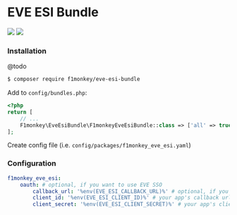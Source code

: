 # EVE ESI Bundle
![](https://github.com/f1monkey/eve-esi-bundle/workflows/Tests/badge.svg) ![](https://img.shields.io/github/v/tag/f1monkey/eve-esi-bundle)

### Installation

@todo
```bash
$ composer require f1monkey/eve-esi-bundle
```
Add to `config/bundles.php`:
```php
<?php
return [
    // ...
    F1monkey\EveEsiBundle\F1monkeyEveEsiBundle::class => ['all' => true],
];
```
Create config file (i.e. `config/packages/f1monkey_eve_esi.yaml`)

### Configuration

```yaml
f1monkey_eve_esi:
    oauth: # optional, if you want to use EVE SSO
        callback_url: '%env(EVE_ESI_CALLBACK_URL)%' # optional, if you need to use EVE SSO
        client_id: '%env(EVE_ESI_CLIENT_ID)%' # your app's callback url
        client_secret: '%env(EVE_ESI_CLIENT_SECRET)%' # your app's client secret
```